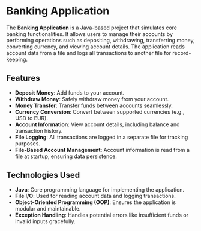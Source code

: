 # Banking Application

The **Banking Application** is a Java-based project that simulates core banking functionalities. It allows users to manage their accounts by performing operations such as depositing, withdrawing, transferring money, converting currency, and viewing account details. The application reads account data from a file and logs all transactions to another file for record-keeping.

## Features

- **Deposit Money**: Add funds to your account.
- **Withdraw Money**: Safely withdraw money from your account.
- **Money Transfer**: Transfer funds between accounts seamlessly.
- **Currency Conversion**: Convert between supported currencies (e.g., USD to EUR).
- **Account Information**: View account details, including balance and transaction history.
- **File Logging**: All transactions are logged in a separate file for tracking purposes.
- **File-Based Account Management**: Account information is read from a file at startup, ensuring data persistence.

## Technologies Used

- **Java**: Core programming language for implementing the application.
- **File I/O**: Used for reading account data and logging transactions.
- **Object-Oriented Programming (OOP)**: Ensures the application is modular and maintainable.
- **Exception Handling**: Handles potential errors like insufficient funds or invalid inputs gracefully.


